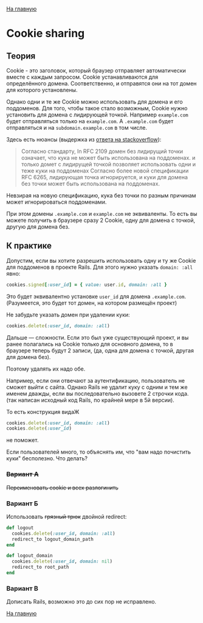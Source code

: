 [На главную](index.md)

# Cookie sharing

## Теория

Cookie - это заголовок, который браузер отправляет автоматически вместе с каждым запросом.
Cookie устанавливаются для определённого домена.
Соответственно, и отправятся они на тот домен для которого установлены.

Однако одни и те же Cookie можно использовать для домена и его поддоменов.
Для того, чтобы такое стало возможным, Cookie нужно установить для домена с лидирующей точкой.
Например `example.com` будет отправляться только на `example.com`.
А `.example.com` будет отправляться и на `subdomain.example.com` в том числе.

Здесь есть нюансы (выдержка из [ответа на stackoverflow](https://stackoverflow.com/a/23086139/4175647)):

> Согласно стандарту, In RFC 2109 домен без лидирущий точки означает, что кука не может быть использована на поддоменах.
> и только домет с лидирущей точкой позволяет использовать одни и теже куки на поддоменах
> Согласно более новой спецификации RFC 6265, лидирующая точка игнорируется, и куки для домена без точки может быть использована на поддоменах.

Невзирая на новую спецификацию, кука без точки по разным причинам может игнорироваться поддоменами.

При этом домены `.example.com` и `example.com` не эквиваленты.
То есть вы можете получить в браузере сразу 2 Cookie, одну для домена с точкой, другую для домена без.

## К практике

Допустим, если вы хотите разрешить использовать одну и ту же Cookie для поддоменов в проекте Rails.
Для этого нужно указать `domain: :all` явно:

```ruby
cookies.signed[:user_id] = { value: user.id, domain: :all }
```
Это будет эквивалентно установке `user_id` для домена `.example.com`.
(Разумеется, это будет тот домен, на котором размещён проект)

Не забудьте указать домен при удалении куки:

```ruby
cookies.delete(:user_id, domain: :all)
```

Дальше &mdash; сложности.
Если это был уже существующий проект, и вы ранее полагались на Cookie только для основного домена,
то в браузере теперь будут 2 записи, (да, одна для домена с точкой, другая для домена без).

Поэтому удалять их надо обе.

Например, если они отвечают за аутентификацию, пользователь не сможет выйти с сайта.
Однако Rails не удалит куку с одним и тем же именем дважды, если вы последовательно вызовете 2 строчки кода.
(так написан исходный код Rails, по крайней мере в 5й версии).

То есть конструкция видаЖ
```ruby
cookies.delete(:user_id, domain: :all)
cookies.delete(:user_id)
```
не поможет.

Если пользователей много, то объяснять им, что "вам надо почистить куки" бесполезно.
Что делать?

### ~~Вариант А~~

~~Переименовать cookie и всех разлогинить~~

### Вариант Б

Использовать ~~грязный трюк~~ двойной redirect:

```ruby
def logout
  cookies.delete(:user_id, domain: :all)
  redirect_to logout_domain_path
end

def logout_domain
  cookies.delete(:user_id, domain: nil)
  redirect_to root_path
end
```

### Вариант В

Дописать Rails, возможно это до сих пор не исправлено.

[На главную](index.md)